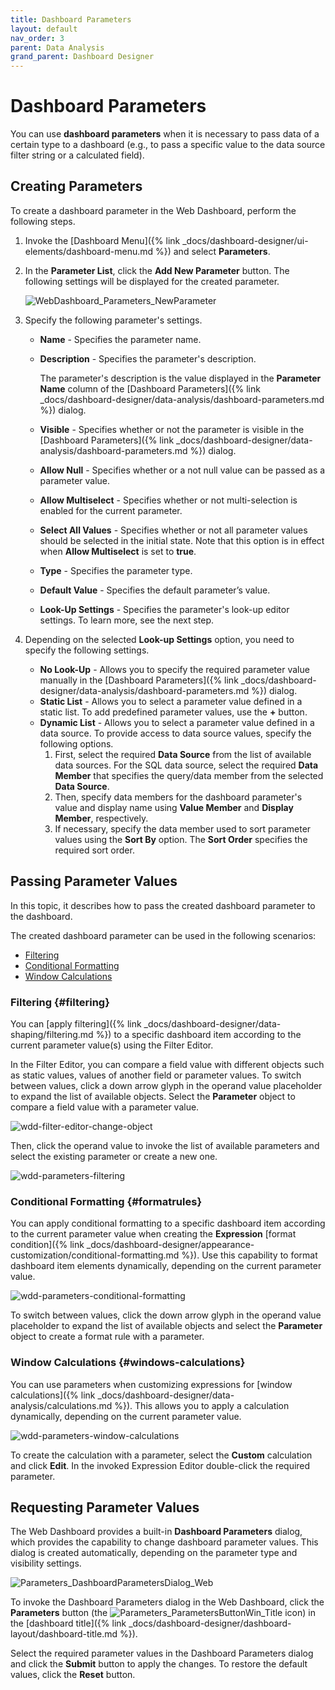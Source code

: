 ```yaml
---
title: Dashboard Parameters
layout: default
nav_order: 3
parent: Data Analysis
grand_parent: Dashboard Designer
---
```

# Dashboard Parameters
You can use **dashboard parameters** when it is necessary to pass data of a certain type to a dashboard (e.g., to pass a specific value to the data source filter string or a calculated field).


## Creating Parameters
To create a dashboard parameter in the Web Dashboard, perform the following steps.
1. Invoke the [Dashboard Menu]({% link _docs/dashboard-designer/ui-elements/dashboard-menu.md %}) and select **Parameters**.
2. In the **Parameter List**, click the **Add New Parameter** button. The following settings will be displayed for the created parameter.
	
	![WebDashboard_Parameters_NewParameter](/assets/images/dashboards/img126106.png)
3. Specify the following parameter's settings.
	* **Name** - Specifies the parameter name.
	* **Description** - Specifies the parameter's description. 
		
		The parameter's description is the value displayed in the **Parameter Name** column of the [Dashboard Parameters]({% link _docs/dashboard-designer/data-analysis/dashboard-parameters.md %}) dialog.
	* **Visible** - Specifies whether or not the parameter is visible in the [Dashboard Parameters]({% link _docs/dashboard-designer/data-analysis/dashboard-parameters.md %}) dialog.
	* **Allow Null** - Specifies whether or a not null value can be passed as a parameter value.
	* **Allow Multiselect** - Specifies whether or not multi-selection is enabled for the current parameter.
	* **Select All Values** - Specifies whether or not all parameter values should be selected in the initial state. Note that this option is in effect when **Allow Multiselect** is set to **true**.
	* **Type** - Specifies the parameter type.
	* **Default Value** - Specifies the default parameter’s value.
	* **Look-Up Settings** - Specifies the parameter's look-up editor settings. To learn more, see the next step.
4. Depending on the selected **Look-up Settings** option, you need to specify the following settings.
	* **No Look-Up** - 
		Allows you to specify the required parameter value manually in the [Dashboard Parameters]({% link _docs/dashboard-designer/data-analysis/dashboard-parameters.md %}) dialog.
	* **Static List** - 
		Allows you to select a parameter value defined in a static list. To add predefined parameter values, use the **+** button.
	* **Dynamic List** - 
		Allows you to select a parameter value defined in a data source. To provide access to data source values, specify the following options.
		1. First, select the required **Data Source** from the list of available data sources. For the SQL data source, select the required **Data Member** that specifies the query/data member from the selected **Data Source**.
		2. Then, specify data members for the dashboard parameter's value and display name using **Value Member** and **Display Member**, respectively.
		3. If necessary, specify the data member used to sort parameter values using the **Sort By** option. The **Sort Order** specifies the required sort order.

## Passing Parameter Values
In this topic, it describes how to pass the created dashboard parameter to the dashboard. 

The created dashboard parameter can be used in the following scenarios:
* [Filtering](#filtering)
* [Conditional Formatting](#formatrules)
* [Window Calculations](#windows-calculations)

### <a name="filtering"/>Filtering {#filtering}
You can [apply filtering]({% link _docs/dashboard-designer/data-shaping/filtering.md %}) to a specific dashboard item according to the current parameter value(s) using the Filter Editor.

In the Filter Editor, you can compare a field value with different objects such as static values, values of another field or parameter values. To switch between values, click a down arrow glyph in the operand value placeholder to expand the list of available objects. Select the **Parameter** object to compare a field value with a parameter value.

![wdd-filter-editor-change-object](/assets/images/dashboards/img126182.png)

Then, click the operand value to invoke the list of available parameters and select the existing parameter or create a new one.

![wdd-parameters-filtering](/assets/images/dashboards/img126539.png)

### <a name="formatrules"/>Conditional Formatting {#formatrules}
You can apply conditional formatting to a specific dashboard item according to the current parameter value when creating the **Expression** [format condition]({% link _docs/dashboard-designer/appearance-customization/conditional-formatting.md %}). Use this capability to format dashboard item elements dynamically, depending on the current parameter value.

![wdd-parameters-conditional-formatting](/assets/images/dashboards/img128229.png)

To switch between values, click the down arrow glyph in the operand value placeholder to expand the list of available objects and select the **Parameter** object to create a format rule with a parameter.

### <a name="windowscalculations"/>Window Calculations {#windows-calculations}
You can use parameters when customizing expressions for [window calculations]({% link _docs/dashboard-designer/data-analysis/calculations.md %}). This allows you to apply a calculation dynamically, depending on the current parameter value.

![wdd-parameters-window-calculations](/assets/images/dashboards/img126562.png)

To create the calculation with a parameter, select the **Custom** calculation and click **Edit**. In the invoked Expression Editor double-click the required parameter.

## Requesting Parameter Values
The Web Dashboard provides a built-in **Dashboard Parameters** dialog, which provides the capability to change dashboard parameter values. This dialog is created automatically, depending on the parameter type and visibility settings.

![Parameters_DashboardParametersDialog_Web](/assets/images/dashboards/img21818.png)

To invoke the Dashboard Parameters dialog in the Web Dashboard, click the **Parameters** button (the ![Parameters_ParametersButtonWin_Title](/assets/images/dashboards/img21814.png) icon) in the [dashboard title]({% link _docs/dashboard-designer/dashboard-layout/dashboard-title.md %}).

Select the required parameter values in the Dashboard Parameters dialog and click the **Submit** button to apply the changes. To restore the default values, click the **Reset** button.